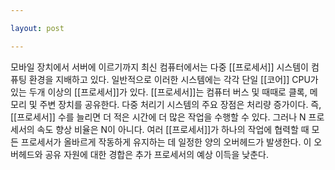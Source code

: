 ```yaml
---

layout: post

---
```


모바일 장치에서 서버에 이르기까지 최신 컴퓨터에서는 다중 [[프로세서]] 시스템이 컴퓨팅 환경을 지배하고 있다.
일반적으로 이러한 시스템에는 각각 단일 [[코어]] CPU가 있는 두개 이상의 [[프로세서]]가 있다.
[[프로세서]]는 컴퓨터 버스 및 때때로 클록, 메모리 및 주변 장치를 공유한다. 다중 처리기 시스템의 주요 장점은 처리량 증가이다.
즉, [[프로세서]] 수를 늘리면 더 적은 시간에 더 많은 작업을 수행할 수 있다.
그러나 N 프로세서의 속도 향상 비율은 N이 아니다.
여러 [[프로세서]]가 하나의 작업에 협력할 때 모든 프로세서가 올바르게 작동하게 유지하는 데 일정한 양의 오버헤드가 발생한다.
이 오버헤드와 공유 자원에 대한 경합은 추가 프로세서의 예상 이득을 낮춘다.
